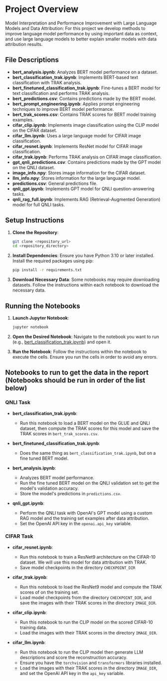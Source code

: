# Project Overview

Model Interpretation and Performance Improvement with Large Language Models and Data Attribution: For this project we develop methods to improve language model performance by using important data as context, and use large language models to better explain smaller models with data attribution results.

## File Descriptions

- **bert_analysis.ipynb**: Analyzes BERT model performance on a dataset.
- **bert_classification_trak.ipynb**: Implements BERT-based text classification with TRAK analysis.
- **bert_finetuned_classification_trak.ipynb**: Fine-tunes a BERT model for text classification and performs TRAK analysis.
- **bert_predictions.csv**: Contains predictions made by the BERT model.
- **bert_prompt_engineering.ipynb**: Applies prompt engineering techniques to improve BERT model performance.
- **bert_trak_scores.csv**: Contains TRAK scores for BERT model training examples.
- **cifar_clip.ipynb**: Implements image classification using the CLIP model on the CIFAR dataset.
- **cifar_llm.ipynb**: Uses a large language model for CIFAR image classification.
- **cifar_resnet.ipynb**: Implements ResNet model for CIFAR image classification.
- **cifar_trak.ipynb**: Performs TRAK analysis on CIFAR image classification.
- **gpt_qnli_predictions.csv**: Contains predictions made by the GPT model on the QNLI dataset.
- **image_info.npy**: Stores image information for the CIFAR dataset.
- **llm_info.npy**: Stores information for the large language model.
- **predictions.csv**: General predictions file.
- **qnli_gpt.ipynb**: Implements GPT model for QNLI question-answering tasks.
- **qnli_rag_full.ipynb**: Implements RAG (Retrieval-Augmented Generation) model for full QNLI tasks.

## Setup Instructions

1. **Clone the Repository**:

   ```sh
   git clone <repository_url>
   cd <repository_directory>
   ```

2. **Install Dependencies**:
   Ensure you have Python 3.10 or later installed. Install the required packages using pip:

   ```sh
   pip install -r requirements.txt
   ```

3. **Download Necessary Data**:
   Some notebooks may require downloading datasets. Follow the instructions within each notebook to download the necessary data.

## Running the Notebooks

1. **Launch Jupyter Notebook**:

   ```sh
   jupyter notebook
   ```

2. **Open the Desired Notebook**:
   Navigate to the notebook you want to run (e.g., [bert_classification_trak.ipynb](http://_vscodecontentref_/0)) and open it.

3. **Run the Notebook**:
   Follow the instructions within the notebook to execute the cells. Ensure you run the cells in order to avoid any errors.

## Notebooks to run to get the data in the report (Notebooks should be run in order of the list below)

### QNLI Task

- **bert_classification_trak.ipynb**:

  - Run this notebook to load a BERT model on the GLUE and QNLI dataset, then compute the TRAK scores for this model and save the TRAK scores in `bert_trak_scores.csv`.

- **bert_finetuned_classification_trak.ipynb**:

  - Does the same thing as `bert_classification_trak.ipynb`, but on a fine tuned BERT model.

- **bert_analysis.ipynb**:

  - Analyzes BERT model performance.
  - Run the fine tuned BERT model on the QNLI validation set to get the model's validation accuracy.
  - Store the model's predictions in `predictions.csv`.

- **qnli_gpt.ipynb**:

  - Perform the QNLI task with OpenAI's GPT model using a custom RAG model and the training set examples after data attribution.
  - Set the OpenAI API key in the `openai.api_key` variable.

### CIFAR Task

- **cifar_resnet.ipynb**:

  - Run this notebook to train a ResNet9 architecture on the CIFAR-10 dataset. We will use this model for data attribution with TRAK.
  - Save model checkpoints in the directory `CHECKPOINT_DIR`

- **cifar_trak.ipynb**:

  - Run this notebook to load the ResNet9 model and compute the TRAK scores of on the training set.
  - Load model checkpoints from the directory `CHECKPOINT_DIR`, and save the images with their TRAK scores in the directory `IMAGE_DIR`.

- **cifar_clip.ipynb**:

  - Run this notebook to run the CLIP model on the scored CIFAR-10 training data.
  - Load the images with their TRAK scores in the directory `IMAGE_DIR`.

- **cifar_llm.ipynb**:

  - Run this notebook to run the CLIP model then generate LLM descriptions and score the reconstruction accuracy.
  - Ensure you have the `torchvision` and `transformers` libraries installed.
  - Load the images with their TRAK scores in the directory `IMAGE_DIR`, and set the OpenAI API key in the `api_key` variable.
